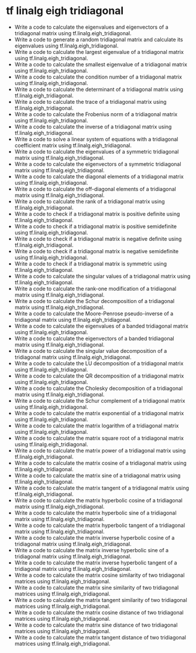 # tf linalg eigh tridiagonal

- Write a code to calculate the eigenvalues and eigenvectors of a tridiagonal matrix using tf.linalg.eigh_tridiagonal.
- Write a code to generate a random tridiagonal matrix and calculate its eigenvalues using tf.linalg.eigh_tridiagonal.
- Write a code to calculate the largest eigenvalue of a tridiagonal matrix using tf.linalg.eigh_tridiagonal.
- Write a code to calculate the smallest eigenvalue of a tridiagonal matrix using tf.linalg.eigh_tridiagonal.
- Write a code to calculate the condition number of a tridiagonal matrix using tf.linalg.eigh_tridiagonal.
- Write a code to calculate the determinant of a tridiagonal matrix using tf.linalg.eigh_tridiagonal.
- Write a code to calculate the trace of a tridiagonal matrix using tf.linalg.eigh_tridiagonal.
- Write a code to calculate the Frobenius norm of a tridiagonal matrix using tf.linalg.eigh_tridiagonal.
- Write a code to calculate the inverse of a tridiagonal matrix using tf.linalg.eigh_tridiagonal.
- Write a code to solve a linear system of equations with a tridiagonal coefficient matrix using tf.linalg.eigh_tridiagonal.
- Write a code to calculate the eigenvalues of a symmetric tridiagonal matrix using tf.linalg.eigh_tridiagonal.
- Write a code to calculate the eigenvectors of a symmetric tridiagonal matrix using tf.linalg.eigh_tridiagonal.
- Write a code to calculate the diagonal elements of a tridiagonal matrix using tf.linalg.eigh_tridiagonal.
- Write a code to calculate the off-diagonal elements of a tridiagonal matrix using tf.linalg.eigh_tridiagonal.
- Write a code to calculate the rank of a tridiagonal matrix using tf.linalg.eigh_tridiagonal.
- Write a code to check if a tridiagonal matrix is positive definite using tf.linalg.eigh_tridiagonal.
- Write a code to check if a tridiagonal matrix is positive semidefinite using tf.linalg.eigh_tridiagonal.
- Write a code to check if a tridiagonal matrix is negative definite using tf.linalg.eigh_tridiagonal.
- Write a code to check if a tridiagonal matrix is negative semidefinite using tf.linalg.eigh_tridiagonal.
- Write a code to check if a tridiagonal matrix is symmetric using tf.linalg.eigh_tridiagonal.
- Write a code to calculate the singular values of a tridiagonal matrix using tf.linalg.eigh_tridiagonal.
- Write a code to calculate the rank-one modification of a tridiagonal matrix using tf.linalg.eigh_tridiagonal.
- Write a code to calculate the Schur decomposition of a tridiagonal matrix using tf.linalg.eigh_tridiagonal.
- Write a code to calculate the Moore-Penrose pseudo-inverse of a tridiagonal matrix using tf.linalg.eigh_tridiagonal.
- Write a code to calculate the eigenvalues of a banded tridiagonal matrix using tf.linalg.eigh_tridiagonal.
- Write a code to calculate the eigenvectors of a banded tridiagonal matrix using tf.linalg.eigh_tridiagonal.
- Write a code to calculate the singular value decomposition of a tridiagonal matrix using tf.linalg.eigh_tridiagonal.
- Write a code to calculate the LU decomposition of a tridiagonal matrix using tf.linalg.eigh_tridiagonal.
- Write a code to calculate the QR decomposition of a tridiagonal matrix using tf.linalg.eigh_tridiagonal.
- Write a code to calculate the Cholesky decomposition of a tridiagonal matrix using tf.linalg.eigh_tridiagonal.
- Write a code to calculate the Schur complement of a tridiagonal matrix using tf.linalg.eigh_tridiagonal.
- Write a code to calculate the matrix exponential of a tridiagonal matrix using tf.linalg.eigh_tridiagonal.
- Write a code to calculate the matrix logarithm of a tridiagonal matrix using tf.linalg.eigh_tridiagonal.
- Write a code to calculate the matrix square root of a tridiagonal matrix using tf.linalg.eigh_tridiagonal.
- Write a code to calculate the matrix power of a tridiagonal matrix using tf.linalg.eigh_tridiagonal.
- Write a code to calculate the matrix cosine of a tridiagonal matrix using tf.linalg.eigh_tridiagonal.
- Write a code to calculate the matrix sine of a tridiagonal matrix using tf.linalg.eigh_tridiagonal.
- Write a code to calculate the matrix tangent of a tridiagonal matrix using tf.linalg.eigh_tridiagonal.
- Write a code to calculate the matrix hyperbolic cosine of a tridiagonal matrix using tf.linalg.eigh_tridiagonal.
- Write a code to calculate the matrix hyperbolic sine of a tridiagonal matrix using tf.linalg.eigh_tridiagonal.
- Write a code to calculate the matrix hyperbolic tangent of a tridiagonal matrix using tf.linalg.eigh_tridiagonal.
- Write a code to calculate the matrix inverse hyperbolic cosine of a tridiagonal matrix using tf.linalg.eigh_tridiagonal.
- Write a code to calculate the matrix inverse hyperbolic sine of a tridiagonal matrix using tf.linalg.eigh_tridiagonal.
- Write a code to calculate the matrix inverse hyperbolic tangent of a tridiagonal matrix using tf.linalg.eigh_tridiagonal.
- Write a code to calculate the matrix cosine similarity of two tridiagonal matrices using tf.linalg.eigh_tridiagonal.
- Write a code to calculate the matrix sine similarity of two tridiagonal matrices using tf.linalg.eigh_tridiagonal.
- Write a code to calculate the matrix tangent similarity of two tridiagonal matrices using tf.linalg.eigh_tridiagonal.
- Write a code to calculate the matrix cosine distance of two tridiagonal matrices using tf.linalg.eigh_tridiagonal.
- Write a code to calculate the matrix sine distance of two tridiagonal matrices using tf.linalg.eigh_tridiagonal.
- Write a code to calculate the matrix tangent distance of two tridiagonal matrices using tf.linalg.eigh_tridiagonal.